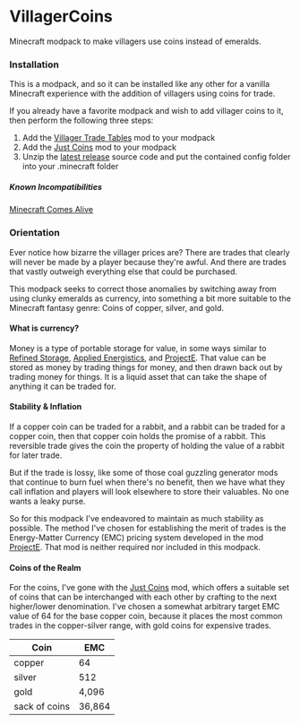 # VillagerCoins
Minecraft modpack to make villagers use coins instead of emeralds. 

### Installation 
This is a modpack, and so it can be installed like any other for a vanilla Minecraft experience with the addition of villagers using coins for trade.

If you already have a favorite modpack and wish to add villager coins to it, then perform the following three steps:
1. Add the [Villager Trade Tables](https://www.curseforge.com/minecraft/mc-mods/villager-trade-tables) mod to your modpack
2. Add the [Just Coins](https://www.curseforge.com/minecraft/mc-mods/just-coins) mod to your modpack
3. Unzip the [latest release](https://github.com/AngleWyrm10/VillagerCoins/releases) source code and put the contained config folder into your .minecraft folder

##### Known Incompatibilities
[Minecraft Comes Alive](https://github.com/AngleWyrm10/VillagerCoins/issues/1)


### Orientation
Ever notice how bizarre the villager prices are? There are trades that clearly will never be made by a player because they're awful. And there are trades that vastly outweigh everything else that could be purchased.

This modpack seeks to correct those anomalies by switching away from using clunky emeralds as currency, into something a bit more suitable to the Minecraft fantasy genre: Coins of copper, silver, and gold.

#### What is currency?
Money is a type of portable storage for value, in some ways similar to [Refined Storage](https://www.curseforge.com/minecraft/mc-mods/refined-storage), [Applied Energistics](https://www.curseforge.com/minecraft/mc-mods/applied-energistics-2), and [ProjectE](https://www.curseforge.com/minecraft/mc-mods/projecte). That value can be stored as money by trading things for money, and then drawn back out by trading money for things. It is a liquid asset that can take the shape of anything it can be traded for.

#### Stability & Inflation
If a copper coin can be traded for a rabbit, and a rabbit can be traded for a copper coin, then that copper coin holds the promise of a rabbit. This reversible trade gives the coin the property of holding the value of a rabbit for later trade.

But if the trade is lossy, like some of those coal guzzling generator mods that continue to burn fuel when there's no benefit, then we have what they call inflation and players will look elsewhere to store their valuables.  No one wants a leaky purse.

So for this modpack I've endeavored to maintain as much stability as possible. The method I've chosen for establishing the merit of trades is the Energy-Matter Currency (EMC) pricing system developed in the mod [ProjectE](https://www.curseforge.com/minecraft/mc-mods/projecte). That mod is neither required nor included in this modpack.

#### Coins of the Realm
For the coins, I've gone with the [Just Coins](https://www.curseforge.com/minecraft/mc-mods/just-coins) mod, which offers a suitable set of coins that can be interchanged with each other by crafting to the next higher/lower denomination. I've chosen a somewhat arbitrary target EMC value of 64 for the base copper coin, because it places the most common trades in the copper-silver range, with gold coins for expensive trades.


| Coin | EMC |
|------|-----|
| copper | 64 |
| silver | 512 |
| gold | 4,096 |
| sack of coins | 36,864| 
